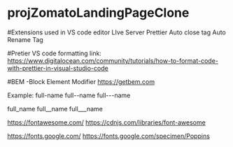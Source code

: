 # projZomatoLandingPageClone 

<!-- Zomato Landing Page -->

#Extensions used in VS code editor
    LIve Server
    Prettier
    Auto close tag
    Auto Rename Tag

#Pretier VS code formatting link:
    https://www.digitalocean.com/community/tutorials/how-to-format-code-with-prettier-in-visual-studio-code


#BEM -Block Element Modifier
https://getbem.com

Example:
full-name
full--name
full---name

full_name
full__name
full___name

https://fontawesome.com/
https://cdnjs.com/libraries/font-awesome

https://fonts.google.com/
https://fonts.google.com/specimen/Poppins